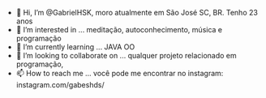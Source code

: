 - 👋 Hi, I’m @GabrielHSK, moro atualmente em São José SC, BR. Tenho 23 anos 
- 👀 I’m interested in ... meditação, autoconhecimento, música e programação
- 🌱 I’m currently learning ... JAVA OO 
- 💞️ I’m looking to collaborate on ... qualquer projeto relacionado em programação, 
- 📫 How to reach me ... você pode me encontrar no instagram: instagram.com/gabeshds/

<!---
GabrielHSK/GabrielHSK is a ✨ special ✨ repository because its `README.md` (this file) appears on your GitHub profile.
You can click the Preview link to take a look at your changes.
--->
